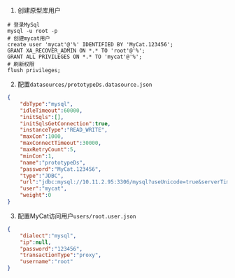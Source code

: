 

1. 创建原型库用户

```mysql
# 登录MySql
mysql -u root -p
# 创建mycat用户
create user 'mycat'@'%' IDENTIFIED BY 'MyCat.123456';
GRANT XA_RECOVER_ADMIN ON *.* TO 'root'@'%';
GRANT ALL PRIVILEGES ON *.* TO 'mycat'@'%';
# 刷新权限
flush privileges;
```

2. 配置`datasources/prototypeDs.datasource.json`

```json
{
	"dbType":"mysql",
	"idleTimeout":60000,
	"initSqls":[],
	"initSqlsGetConnection":true,
	"instanceType":"READ_WRITE",
	"maxCon":1000,
	"maxConnectTimeout":30000,
	"maxRetryCount":5,
	"minCon":1,
	"name":"prototypeDs",
	"password":"MyCat.123456",
	"type":"JDBC",
	"url":"jdbc:mysql://10.11.2.95:3306/mysql?useUnicode=true&serverTimezone=Asia/Shanghai&characterEncoding=UTF-8",
	"user":"mycat",
	"weight":0
}

```

3. 配置MyCat访问用户`users/root.user.json`

```json
{
	"dialect":"mysql",
	"ip":null,
	"password":"123456",
	"transactionType":"proxy",
	"username":"root"
}
```



